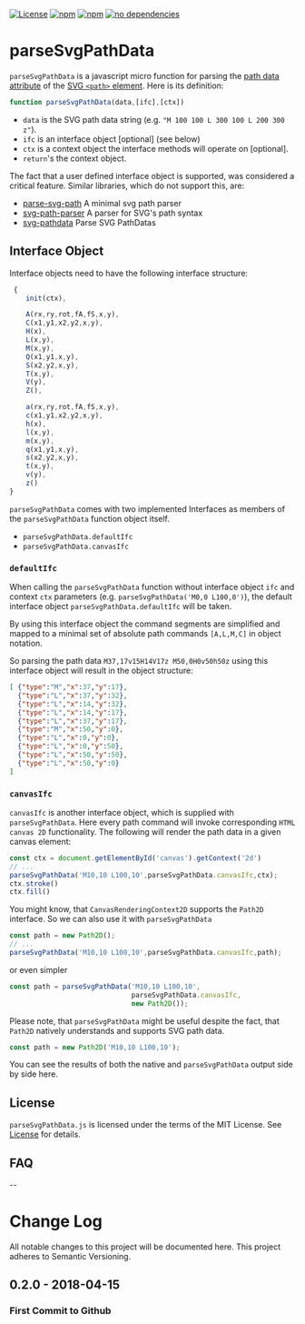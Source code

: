 [![License](http://img.shields.io/:license-mit-blue.svg)](https://github.com/goessner/parseSvgPathData/license.txt)
[![npm](https://img.shields.io/npm/v/parseSvgPathData.svg)](https://www.npmjs.com/package/parseSvgPathData/)
[![npm](https://img.shields.io/npm/dt/parseSvgPathData.svg)](https://www.npmjs.com/package/parseSvgPathData)
[![no dependencies](https://img.shields.io/gemnasium/mathiasbynens/he.svg)](https://github.com/goessner/parseSvgPathData)

# parseSvgPathData

<code>parseSvgPathData</code> is a javascript micro function for parsing the [path data attribute](https://developer.mozilla.org/en-US/docs/Web/SVG/Attribute/d) of the [SVG `<path>` element](https://developer.mozilla.org/en-US/docs/Web/SVG/Element/path).
Here is its definition:

```js
function parseSvgPathData(data,[ifc],[ctx])
```

* `data` is the SVG path data string (e.g. `"M 100 100 L 300 100 L 200 300 z"`).
* `ifc` is an interface object [optional] (see below)
* `ctx` is a context object the interface methods will operate on [optional].
* `return`'s the context object.

The fact that a user defined interface object is supported, was considered a critical feature. Similar libraries, which do not support this, are:

* [parse-svg-path](https://github.com/jkroso/parse-svg-path) A minimal svg path parser 
* [svg-path-parser](https://github.com/hughsk/svg-path-parser) A parser for SVG's path syntax
* [svg-pathdata](https://github.com/nfroidure/svg-pathdata) Parse SVG PathDatas



## Interface Object

Interface objects need to have the following interface structure:

```js
 {
    init(ctx),

    A(rx,ry,rot,fA,fS,x,y),
    C(x1,y1,x2,y2,x,y),
    H(x),
    L(x,y),
    M(x,y),
    Q(x1,y1,x,y),
    S(x2,y2,x,y),
    T(x,y),
    V(y),
    Z(),

    a(rx,ry,rot,fA,fS,x,y),
    c(x1,y1,x2,y2,x,y),
    h(x),
    l(x,y),
    m(x,y),
    q(x1,y1,x,y),
    s(x2,y2,x,y),
    t(x,y),
    v(y),
    z()
}
```

`parseSvgPathData` comes with two implemented Interfaces as members of the 
`parseSvgPathData` function object itself.

* `parseSvgPathData.defaultIfc`
* `parseSvgPathData.canvasIfc`


### `defaultIfc`

When calling the `parseSvgPathData` function without interface object `ifc` and context `ctx` parameters (e.g. `parseSvgPathData('M0,0 L100,0')`), the default interface object `parseSvgPathData.defaultIfc` will be taken. 

By using this interface object the command segments are simplified and mapped to a minimal set of absolute path commands `[A,L,M,C]` in object notation.

So parsing the path data `M37,17v15H14V17z M50,0H0v50h50z` using this interface object will result in the object structure:

```json
[ {"type":"M","x":37,"y":17},
  {"type":"L","x":37,"y":32},
  {"type":"L","x":14,"y":32},
  {"type":"L","x":14,"y":17},
  {"type":"L","x":37,"y":17},
  {"type":"M","x":50,"y":0},
  {"type":"L","x":0,"y":0},
  {"type":"L","x":0,"y":50},
  {"type":"L","x":50,"y":50},
  {"type":"L","x":50,"y":0}
]
```

### `canvasIfc`

`canvasIfc` is another interface object, which is supplied with `parseSvgPathData`. Here every path command will invoke corresponding `HTML canvas 2D` functionality. The following will render the path data in a given canvas element:

```js
const ctx = document.getElementById('canvas').getContext('2d')
// ...
parseSvgPathData('M10,10 L100,10',parseSvgPathData.canvasIfc,ctx);
ctx.stroke()
ctx.fill()
```

You might know, that `CanvasRenderingContext2D` supports the `Path2D` interface. So we can also use it with `parseSvgPathData`

```js
const path = new Path2D();
// ...
parseSvgPathData('M10,10 L100,10',parseSvgPathData.canvasIfc,path);
```
or even simpler

```js
const path = parseSvgPathData('M10,10 L100,10',
                              parseSvgPathData.canvasIfc,
                              new Path2D());
```
Please note, that `parseSvgPathData` might be useful despite the fact, that `Path2D` natively understands and supports SVG path data.

```js
const path = new Path2D('M10,10 L100,10');
```
You can see the results of both the native and `parseSvgPathData` output side by side here.

## License

`parseSvgPathData.js` is licensed under the terms of the MIT License. See [License](https://github.com/goessner/parseSvgPathData/license.txt) for details.

## FAQ

--

# Change Log

All notable changes to this project will be documented here. This project adheres to Semantic Versioning.

## 0.2.0 - 2018-04-15

### First Commit to Github
